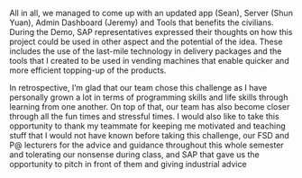 All in all, we managed to come up with an updated app (Sean), Server (Shun Yuan), Admin Dashboard (Jeremy) and Tools that benefits the civilians. During the Demo, SAP representatives expressed their thoughts on how this project could be used in other aspect and the potential of the idea. These includes the use of the last-mile technology in delivery packages and the tools that I created to be used in vending machines that enable quicker and more efficient topping-up of the products.
 
In retrospective, I’m glad that our team chose this challenge as I have personally grown a lot in terms of programming skills and life skills through learning from one another. On top of that, our team has also become closer through all the fun times and stressful times. I would also like to take this opportunity to thank my teammate for keeping me motivated and teaching stuff that I would not have known before taking this challenge, our FSD and P@ lecturers for the advice and guidance throughout this whole semester and tolerating our nonsense during class, and SAP that gave us the opportunity to pitch in front of them and giving industrial advice




